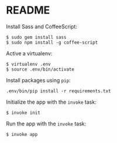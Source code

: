 # README

Install Sass and CoffeeScript:

```
$ sudo gem install sass
$ sudo npm install -g coffee-script
```

Active a virtualenv:

```
$ virtualenv .env
$ source .env/bin/activate
```

Install packages using `pip`:

```
.env/bin/pip install -r requirements.txt
```


Initialize the app with the `invoke` task:

```
$ invoke init
```


Run the app with the `invoke` task:

```
$ invoke app
```
